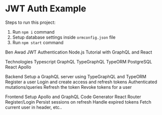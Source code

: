 # JWT Auth Example

Steps to run this project:

1. Run `npm i` command
2. Setup database settings inside `ormconfig.json` file
3. Run `npm start` command

Ben Awad JWT Authentication Node.js Tutorial with GraphQL and React

Technologies
Typescript
GraphQL
TypeGraphQL
TypeORM
PostgreSQL
React
Apollo

Backend
Setup a GraphQL server using TypeGraphQL and TypeORM
Register a user
Login and create access and refresh tokens
Authenticated mutations/queries
Refresh the token
Revoke tokens for a user

Frontend
Setup Apollo and GraphQL Code Generator
React Router
Register/Login
Persist sessions on refresh
Handle expired tokens
Fetch current user in header, etc..
